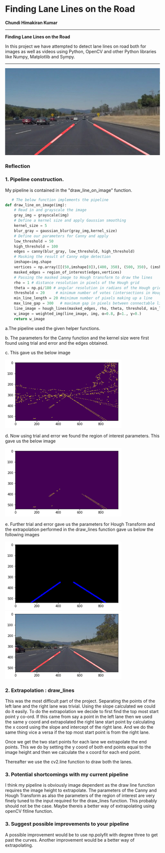 # **Finding Lane Lines on the Road** 

**Chundi Himakiran Kumar**

---

**Finding Lane Lines on the Road**

In this project we have attempted to detect lane lines on road both for images as well as videos using Python, OpenCV and other Python libraries like Numpy, Matplotlib and Sympy.



---

![alt text](./test_images_output/solidWhiteCurve.jpg-LD.jpg "Output-Image") 

### Reflection

### 1. Pipeline construction.

My pipeline is contained in the "draw_line_on_image" function.
```python
   # The below function implements the pipeline
def draw_line_on_image(img):    
    # Read in and grayscale the image
    gray_img = grayscale(img)    
    # Define a kernel size and apply Gaussian smoothing
    kernel_size = 5
    blur_gray = gaussian_blur(gray_img,kernel_size)
    # Define our parameters for Canny and apply
    low_threshold = 50
    high_threshold = 100
    edges = canny(blur_gray, low_threshold, high_threshold)    
    # Masking the result of Canny edge detection
    imshape=img.shape
    vertices = np.array([[(50,imshape[0]),(400, 350), (500, 350), (imshape[1],imshape[0])]], dtype=np.int32)
    masked_edges = region_of_interest(edges,vertices)    
    # Passing the masked image to Hough transform to draw the lines
    rho = 1 # distance resolution in pixels of the Hough grid
    theta = np.pi/180 # angular resolution in radians of the Hough grid
    threshold = 20     # minimum number of votes (intersections in Hough grid cell)
    min_line_length = 20 #minimum number of pixels making up a line
    max_line_gap = 300   # maximum gap in pixels between connectable line segments
    line_image = hough_lines(masked_edges, rho, theta, threshold, min_line_length, max_line_gap)
    w_image = weighted_img(line_image, img, α=0.8, β=1., γ=0.)    
    return w_image
```
a.The pipeline used the given helper functions. 

b. The parameters for the Canny function and the kernel size were first found using trial and error and the edges obtained.

c. This gave us the below image

![alt text](./test_images_output/edges.png "Output-Image") 

d. Now using trial and error we found the region of interest parameters. This gave us the below image

![alt text](./test_images_output/masked_edges.png "Output-Image")

e. Further trial and error gave us the parameters for Hough Transform and the extrapolation performed in the draw_lines function gave us below the following images

![alt text](./test_images_output/lane_image.png "Output-Image")
![alt text](./test_images_output/final.png "Output-Image")

### 2.  Extrapolation : draw_lines


This was the most difficult part of the project. Separating the points of the left lane and the right lane
was trivial. Using the slope calculated we could do it easily.
To do the extrapolation we decide to first find the top most start point y co-ord. If this came from say a point in the left lane
then we used the same y coord and extrapolated the right lane start point by calculating the x coord using the slope and intercept of the right lane. And we do the same thing vice a versa if the top most start point is from the right lane.

Once we get the two start points for each lane we extrapolate the end points. This we do by setting the y coord of both
end points equal to the image height and then we calculate the x coord for each end point.

Thereafter we use the cv2.line function to draw both the lanes.

     

    


### 3. Potential shortcomings with my current pipeline


I think my pipeline is obviously image dependent as the draw line function requires the image height to extrapolate.
The parameters of the Canny and Hough Transform as also the parameters of the region of interest are very finely tuned to the input required for the draw_lines function. This probably should not be the case.
Maybe thereis a better way of extrapolating using openCV fitline function.


### 3. Suggest possible improvements to your pipeline

A possible improvement would be to use np.polyfit with degree three to get past the curves.
Another improvement would be a better way of extrapolating.


